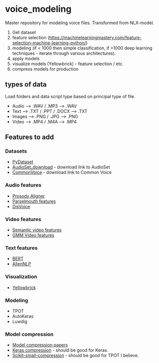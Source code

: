 # voice_modeling
Master repository for modeling voice files. Transformed from NLX-model.

1. Get dataset
2. feature selection (https://machinelearningmastery.com/feature-selection-machine-learning-python/) 
3. modeling (if < 1000 then simple classification, if >1000 deep learning techniques - iterate through various architectures).
4. apply models
5. visualize models (Yellowbrick) - feature selection / etc. 
6. compress models for production 

## types of data

Load folders and data script type based on principal type of file.

* Audio --> .WAV / .MP3 --> .WAV 
* Text --> .TXT / .PPT / .DOCX --> .TXT
* Images --> .PNG / .JPG --> .PNG 
* Video --> .MP4 / .M4A --> .MP4 

## Features to add
### Datasets
* [PyDataset](https://github.com/iamaziz/PyDataset)
* [AudioSet_download]() - download link to AudioSet 
* [CommonVoice]() - download link to Common Voice 

### Audio features
* [Prosody Aligner](https://github.com/prosodylab/Prosodylab-Aligner)
* [Parselmouth features](https://github.com/drfeinberg/genderless)
* [DisVoice](https://github.com/jcvasquezc/DisVoice)

### Video features 
* [Semantic video features](https://github.com/JunweiLiang/Semantic_Features)
* [GMM Video features](https://github.com/jonasrothfuss/videofeatures)

### Text features 
* [BERT](https://github.com/huggingface/pytorch-pretrained-BERT)
* [AllenNLP](https://github.com/allenai/allennlp)

### Visualization
* [Yellowbrick]()

### Modeling 
* TPOT
* AutoKeras
* Luwdig  

### Model compression
* [Model compression papers](https://github.com/sun254/awesome-model-compression-and-acceleration)
* [Keras compression](https://github.com/DwangoMediaVillage/keras_compressor) - should be good for Keras.
* [Scikit-small-compression](https://github.com/stewartpark/scikit-small-ensemble) - should be good for TPOT I believe.
